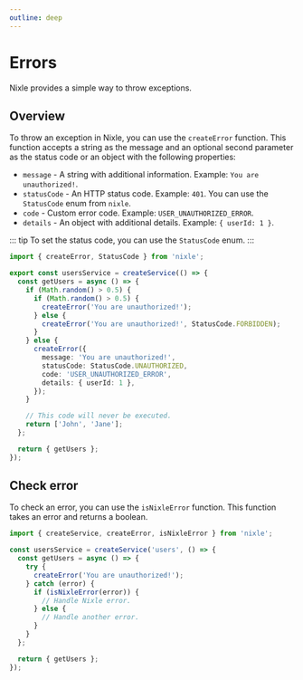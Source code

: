```yaml
---
outline: deep
---
```


# Errors

Nixle provides a simple way to throw exceptions.

## Overview

To throw an exception in Nixle, you can use the `createError` function. This function accepts a string as the message and an optional second parameter as the status code or an object with the following properties:

- `message` - A string with additional information. Example: `You are unauthorized!`.
- `statusCode` - An HTTP status code. Example: `401`. You can use the `StatusCode` enum from `nixle`.
- `code` - Custom error code. Example: `USER_UNAUTHORIZED_ERROR`.
- `details` - An object with additional details. Example: `{ userId: 1 }`.

::: tip
To set the status code, you can use the `StatusCode` enum.
:::

```ts
import { createError, StatusCode } from 'nixle';

export const usersService = createService(() => {
  const getUsers = async () => {
    if (Math.random() > 0.5) {
      if (Math.random() > 0.5) {
        createError('You are unauthorized!');
      } else {
        createError('You are unauthorized!', StatusCode.FORBIDDEN);
      }
    } else {
      createError({
        message: 'You are unauthorized!',
        statusCode: StatusCode.UNAUTHORIZED,
        code: 'USER_UNAUTHORIZED_ERROR',
        details: { userId: 1 },
      });
    }

    // This code will never be executed.
    return ['John', 'Jane'];
  };

  return { getUsers };
});
```

## Check error

To check an error, you can use the `isNixleError` function. This function takes an error and returns a boolean.

```ts
import { createService, createError, isNixleError } from 'nixle';

const usersService = createService('users', () => {
  const getUsers = async () => {
    try {
      createError('You are unauthorized!');
    } catch (error) {
      if (isNixleError(error)) {
        // Handle Nixle error.
      } else {
        // Handle another error.
      }
    }
  };

  return { getUsers };
});
```
